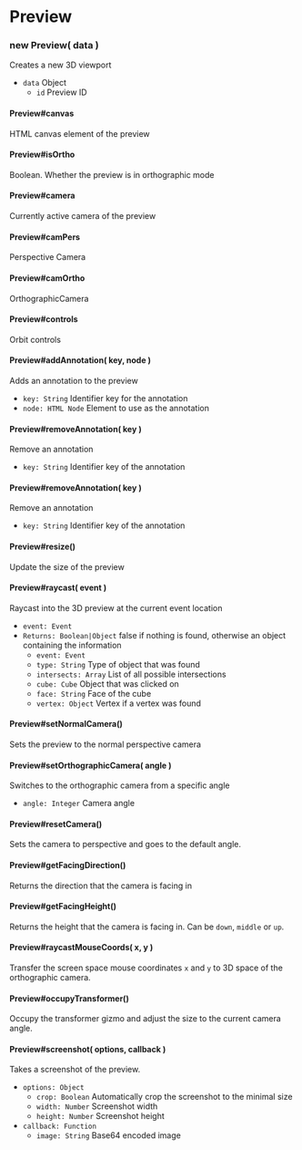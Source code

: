 # Preview

### new Preview( data )
Creates a new 3D viewport

* `data` Object
	* `id` Preview ID

#### Preview#canvas
HTML canvas element of the preview

#### Preview#isOrtho
Boolean. Whether the preview is in orthographic mode

#### Preview#camera
Currently active camera of the preview

#### Preview#camPers
Perspective Camera

#### Preview#camOrtho
OrthographicCamera

#### Preview#controls
Orbit controls

#### Preview#addAnnotation( key, node )
Adds an annotation to the preview

* `key: String` Identifier key for the annotation
* `node: HTML Node` Element to use as the annotation

#### Preview#removeAnnotation( key )
Remove an annotation

* `key: String` Identifier key of the annotation

#### Preview#removeAnnotation( key )
Remove an annotation

* `key: String` Identifier key of the annotation

#### Preview#resize()
Update the size of the preview

#### Preview#raycast( event )
Raycast into the 3D preview at the current event location

* `event: Event`
* `Returns: Boolean|Object` false if nothing is found, otherwise an object containing the information
	* `event: Event`
	* `type: String` Type of object that was found
	* `intersects: Array` List of all possible intersections
	* `cube: Cube` Object that was clicked on
	* `face: String` Face of the cube
	* `vertex: Object` Vertex if a vertex was found

#### Preview#setNormalCamera()
Sets the preview to the normal perspective camera

#### Preview#setOrthographicCamera( angle )
Switches to the orthographic camera from a specific angle

* `angle: Integer` Camera angle

#### Preview#resetCamera()
Sets the camera to perspective and goes to the default angle.

#### Preview#getFacingDirection()
Returns the direction that the camera is facing in

#### Preview#getFacingHeight()
Returns the height that the camera is facing in. Can be `down`, `middle` or `up`.

#### Preview#raycastMouseCoords( x, y )
Transfer the screen space mouse coordinates `x` and `y` to 3D space of the orthographic camera.

#### Preview#occupyTransformer()
Occupy the transformer gizmo and adjust the size to the current camera angle.

#### Preview#screenshot( options, callback )
Takes a screenshot of the preview.

* `options: Object` 
	* `crop: Boolean` Automatically crop the screenshot to the minimal size
	* `width: Number` Screenshot width
	* `height: Number` Screenshot height
* `callback: Function` 
	* `image: String` Base64 encoded image